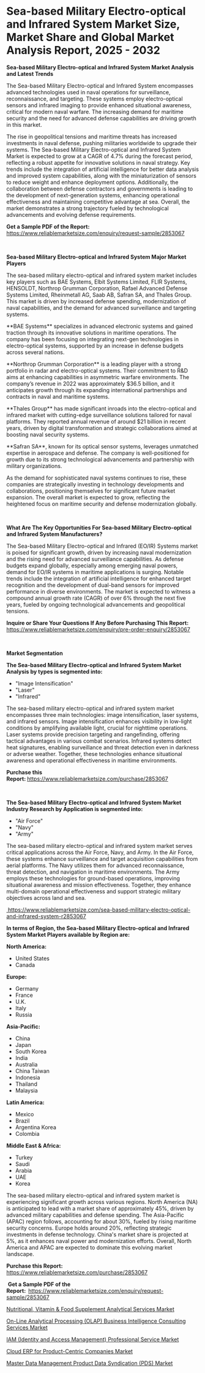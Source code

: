 <p><h1>Sea-based Military Electro-optical and Infrared System Market Size, Market Share and Global Market Analysis Report, 2025 - 2032</h1></p><p><strong>Sea-based Military Electro-optical and Infrared System Market Analysis and Latest Trends</strong></p>
<p><p>The Sea-based Military Electro-optical and Infrared System encompasses advanced technologies used in naval operations for surveillance, reconnaissance, and targeting. These systems employ electro-optical sensors and infrared imaging to provide enhanced situational awareness, critical for modern naval warfare. The increasing demand for maritime security and the need for advanced defense capabilities are driving growth in this market. </p><p>The rise in geopolitical tensions and maritime threats has increased investments in naval defense, pushing militaries worldwide to upgrade their systems. The Sea-based Military Electro-optical and Infrared System Market is expected to grow at a CAGR of 4.7% during the forecast period, reflecting a robust appetite for innovative solutions in naval strategy. Key trends include the integration of artificial intelligence for better data analysis and improved system capabilities, along with the miniaturization of sensors to reduce weight and enhance deployment options. Additionally, the collaboration between defense contractors and governments is leading to the development of next-generation systems, enhancing operational effectiveness and maintaining competitive advantage at sea. Overall, the market demonstrates a strong trajectory fueled by technological advancements and evolving defense requirements.</p></p>
<p><strong>Get a Sample PDF of the Report:&nbsp;</strong> <a href="https://www.reliablemarketsize.com/enquiry/request-sample/2853067?utm_campaign=973&utm_medium=2&utm_source=Github&utm_content=ia&utm_term=11032025&utm_id=sea-based-military-electro-optical-and-infrared-system">https://www.reliablemarketsize.com/enquiry/request-sample/2853067</a></p>
<p>&nbsp;</p>
<p><strong>Sea-based Military Electro-optical and Infrared System Major Market Players</strong></p>
<p><p>The sea-based military electro-optical and infrared system market includes key players such as BAE Systems, Elbit Systems Limited, FLIR Systems, HENSOLDT, Northrop Grumman Corporation, Rafael Advanced Defense Systems Limited, Rheinmetall AG, Saab AB, Safran SA, and Thales Group. This market is driven by increased defense spending, modernization of naval capabilities, and the demand for advanced surveillance and targeting systems.</p><p>**BAE Systems** specializes in advanced electronic systems and gained traction through its innovative solutions in maritime operations. The company has been focusing on integrating next-gen technologies in electro-optical systems, supported by an increase in defense budgets across several nations.</p><p>**Northrop Grumman Corporation** is a leading player with a strong portfolio in radar and electro-optical systems. Their commitment to R&D aims at enhancing capabilities in asymmetric warfare environments. The company’s revenue in 2022 was approximately $36.5 billion, and it anticipates growth through its expanding international partnerships and contracts in naval and maritime systems.</p><p>**Thales Group** has made significant inroads into the electro-optical and infrared market with cutting-edge surveillance solutions tailored for naval platforms. They reported annual revenue of around $21 billion in recent years, driven by digital transformation and strategic collaborations aimed at boosting naval security systems.</p><p>**Safran SA**, known for its optical sensor systems, leverages unmatched expertise in aerospace and defense. The company is well-positioned for growth due to its strong technological advancements and partnership with military organizations.</p><p>As the demand for sophisticated naval systems continues to rise, these companies are strategically investing in technology developments and collaborations, positioning themselves for significant future market expansion. The overall market is expected to grow, reflecting the heightened focus on maritime security and defense modernization globally.</p></p>
<p>&nbsp;</p>
<p><strong>What Are The Key Opportunities For Sea-based Military Electro-optical and Infrared System Manufacturers?</strong></p>
<p><p>The Sea-based Military Electro-optical and Infrared (EO/IR) Systems market is poised for significant growth, driven by increasing naval modernization and the rising need for advanced surveillance capabilities. As defense budgets expand globally, especially among emerging naval powers, demand for EO/IR systems in maritime applications is surging. Notable trends include the integration of artificial intelligence for enhanced target recognition and the development of dual-band sensors for improved performance in diverse environments. The market is expected to witness a compound annual growth rate (CAGR) of over 6% through the next five years, fueled by ongoing technological advancements and geopolitical tensions.</p></p>
<p><strong>Inquire or Share Your Questions If Any Before Purchasing This Report:</strong> <a href="https://www.reliablemarketsize.com/enquiry/pre-order-enquiry/2853067?utm_campaign=973&utm_medium=2&utm_source=Github&utm_content=ia&utm_term=11032025&utm_id=sea-based-military-electro-optical-and-infrared-system">https://www.reliablemarketsize.com/enquiry/pre-order-enquiry/2853067</a></p>
<p>&nbsp;</p>
<p><strong>Market Segmentation</strong></p>
<p><strong>The Sea-based Military Electro-optical and Infrared System Market Analysis by types is segmented into:</strong></p>
<p><ul><li>"Image Intensification"</li><li>"Laser"</li><li>"Infrared"</li></ul></p>
<p><p>The sea-based military electro-optical and infrared system market encompasses three main technologies: image intensification, laser systems, and infrared sensors. Image intensification enhances visibility in low-light conditions by amplifying available light, crucial for nighttime operations. Laser systems provide precision targeting and rangefinding, offering tactical advantages in various combat scenarios. Infrared systems detect heat signatures, enabling surveillance and threat detection even in darkness or adverse weather. Together, these technologies enhance situational awareness and operational effectiveness in maritime environments.</p></p>
<p><strong>Purchase this Report:&nbsp;</strong><a href="https://www.reliablemarketsize.com/purchase/2853067?utm_campaign=973&utm_medium=2&utm_source=Github&utm_content=ia&utm_term=11032025&utm_id=sea-based-military-electro-optical-and-infrared-system">https://www.reliablemarketsize.com/purchase/2853067</a></p>
<p>&nbsp;</p>
<p><strong>The Sea-based Military Electro-optical and Infrared System Market Industry Research by Application is segmented into:</strong></p>
<p><ul><li>"Air Force"</li><li>"Navy"</li><li>"Army"</li></ul></p>
<p><p>The sea-based military electro-optical and infrared system market serves critical applications across the Air Force, Navy, and Army. In the Air Force, these systems enhance surveillance and target acquisition capabilities from aerial platforms. The Navy utilizes them for advanced reconnaissance, threat detection, and navigation in maritime environments. The Army employs these technologies for ground-based operations, improving situational awareness and mission effectiveness. Together, they enhance multi-domain operational effectiveness and support strategic military objectives across land and sea.</p></p>
<p><a href="https://www.reliablemarketsize.com/sea-based-military-electro-optical-and-infrared-system-r2853067?utm_campaign=973&utm_medium=2&utm_source=Github&utm_content=ia&utm_term=11032025&utm_id=sea-based-military-electro-optical-and-infrared-system">&nbsp;https://www.reliablemarketsize.com/sea-based-military-electro-optical-and-infrared-system-r2853067</a></p>
<p><strong>In terms of Region, the Sea-based Military Electro-optical and Infrared System Market Players available by Region are:</strong></p>
<p>
    <p> <strong> North America: </strong>
        <ul>
            <li>United States</li>
            <li>Canada</li>
        </ul>
        </p> 
    <p> <strong> Europe: </strong>
        <ul>
            <li>Germany</li>
            <li>France</li>
            <li>U.K.</li>
            <li>Italy</li>
            <li>Russia</li>
        </ul>
        </p> 
    <p> <strong> Asia-Pacific: </strong>
        <ul>
            <li>China</li>
            <li>Japan</li>
            <li>South Korea</li>
            <li>India</li>
            <li>Australia</li>
            <li>China Taiwan</li>
            <li>Indonesia</li>
            <li>Thailand</li>
            <li>Malaysia</li>
        </ul>
        </p> 
    <p> <strong> Latin America: </strong>
        <ul>
            <li>Mexico</li>
            <li>Brazil</li>
            <li>Argentina Korea</li>
            <li>Colombia</li>
        </ul>
        </p> 
    <p> <strong> Middle East & Africa: </strong>
        <ul>
            <li>Turkey</li>
            <li>Saudi</li>
            <li>Arabia</li>
            <li>UAE</li>
            <li>Korea</li>
        </ul>
    </p>
    </p>
<p><p>The sea-based military electro-optical and infrared system market is experiencing significant growth across various regions. North America (NA) is anticipated to lead with a market share of approximately 45%, driven by advanced military capabilities and defense spending. The Asia-Pacific (APAC) region follows, accounting for about 30%, fueled by rising maritime security concerns. Europe holds around 20%, reflecting strategic investments in defense technology. China's market share is projected at 5%, as it enhances naval power and modernization efforts. Overall, North America and APAC are expected to dominate this evolving market landscape.</p></p>
<p><strong>Purchase this Report: </strong><a href="https://www.reliablemarketsize.com/purchase/2853067?utm_campaign=973&utm_medium=2&utm_source=Github&utm_content=ia&utm_term=11032025&utm_id=sea-based-military-electro-optical-and-infrared-system">https://www.reliablemarketsize.com/purchase/2853067</a></p>
<p>&nbsp;<strong>Get a Sample PDF of the Report:&nbsp;&nbsp;</strong><a href="https://www.reliablemarketsize.com/enquiry/request-sample/2853067?utm_campaign=973&utm_medium=2&utm_source=Github&utm_content=ia&utm_term=11032025&utm_id=sea-based-military-electro-optical-and-infrared-system">https://www.reliablemarketsize.com/enquiry/request-sample/2853067</a></p>
<p><strong></strong></p>
<p><p><a href="https://github.com/qetelosooya/Market-Research-Report-List-1/blob/main/nutritional-vitamin-food-supplement-analytical-services-market.md?utm_campaign=973&utm_medium=2&utm_source=Github&utm_content=ia&utm_term=11032025&utm_id=sea-based-military-electro-optical-and-infrared-system">Nutritional, Vitamin & Food Supplement Analytical Services Market</a></p><p><a href="https://github.com/zanoligarav/Market-Research-Report-List-1/blob/main/on-line-analytical-processing-olap-business-intelligence-consulting-services-market.md?utm_campaign=973&utm_medium=2&utm_source=Github&utm_content=ia&utm_term=11032025&utm_id=sea-based-military-electro-optical-and-infrared-system">On-Line Analytical Processing (OLAP) Business Intelligence Consulting Services Market</a></p><p><a href="https://github.com/haaszgettre6/Market-Research-Report-List-1/blob/main/iam-identity-and-access-management-professional-service-market.md?utm_campaign=973&utm_medium=2&utm_source=Github&utm_content=ia&utm_term=11032025&utm_id=sea-based-military-electro-optical-and-infrared-system">IAM (Identity and Access Management) Professional Service Market</a></p><p><a href="https://github.com/curinbucan9/Market-Research-Report-List-1/blob/main/cloud-erp-for-product-centric-companies-market.md?utm_campaign=973&utm_medium=2&utm_source=Github&utm_content=ia&utm_term=11032025&utm_id=sea-based-military-electro-optical-and-infrared-system">Cloud ERP for Product-Centric Companies Market</a></p><p><a href="https://github.com/deyniphytic/Market-Research-Report-List-1/blob/main/master-data-management-product-data-syndication-pds-market.md?utm_campaign=973&utm_medium=2&utm_source=Github&utm_content=ia&utm_term=11032025&utm_id=sea-based-military-electro-optical-and-infrared-system">Master Data Management Product Data Syndication (PDS) Market</a></p></p>
